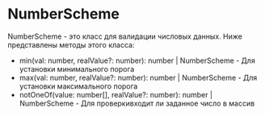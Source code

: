 # NumberScheme
NumberScheme - это класс для валидации числовых данных. 
Ниже представлены методы этого класса:
- min(val: number, realValue?: number): number | NumberScheme - Для установки минимального порога
- max(val: number, realValue?: number): number | NumberScheme - Для установки максимального порога
- notOneOf(value: number[], realValue?: number): number | NumberScheme - Для проверкивходит ли заданное число в массив

